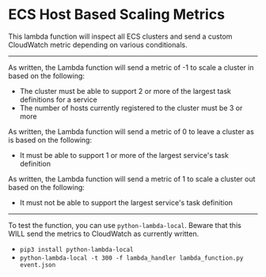 # ECS Host Based Scaling Metrics

This lambda function will inspect all ECS clusters and send a custom CloudWatch metric depending on various conditionals.

---

As written, the Lambda function will send a metric of -1 to scale a cluster in based on the following:

* The cluster must be able to support 2 or more of the largest task definitions for a service
* The number of hosts currently registered to the cluster must be 3 or more

As written, the Lambda function will send a metric of 0 to leave a cluster as is based on the following:

* It must be able to support 1 or more of the largest service's task definition

As written, the Lambda function will send a metric of 1 to scale a cluster out based on the following:

* It must not be able to support the largest service's task definition

---

To test the function, you can use `python-lambda-local`.  Beware that this WILL send the metrics to CloudWatch as currently written.

* `pip3 install python-lambda-local`
* `python-lambda-local -t 300 -f lambda_handler lambda_function.py event.json`
